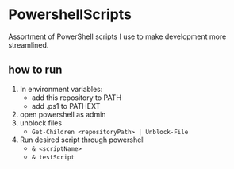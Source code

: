 # PowershellScripts
Assortment of PowerShell scripts I use to make development more streamlined.

## how to run

1. In environment variables:
    - add this repository to PATH
    - add .ps1 to PATHEXT
1. open powershell as admin
1. unblock files
    - ```Get-Children <repositoryPath> | Unblock-File```
1. Run desired script through powershell
    - ```& <scriptName>```
    - ```& testScript```
